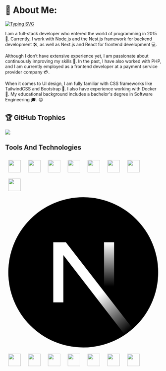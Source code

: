 # 💫 About Me:
[![Typing SVG](https://readme-typing-svg.demolab.com?font=Fira+Code&pause=1000&width=435&lines=Hello+%F0%9F%91%8B+Welcome+to+my+GitHub!+%F0%9F%98%8E)](https://git.io/typing-svg)

I am a full-stack developer who entered the world of programming in 2015 🚀. Currently, I work with Node.js and the Nest.js framework for backend development 🛠️, as well as Next.js and React for frontend development 💻.

Although I don’t have extensive experience yet, I am passionate about continuously improving my skills 🌱. In the past, I have also worked with PHP, and I am currently employed as a frontend developer at a payment service provider company 💳.

When it comes to UI design, I am fully familiar with CSS frameworks like TailwindCSS and Bootstrap 🎨. I also have experience working with Docker 🐳. My educational background includes a bachelor's degree in Software Engineering 🎓. 😊



## 🏆 GitHub Trophies
![](https://github-profile-trophy.vercel.app/?username=hamidkamyab&theme=onedark&no-frame=true&no-bg=true&margin-w=8&margin-h=8)


## Tools And Technologies

<a href="https://hamidkamyab.ir" target="_blank"><img loading="lazy" src="https://cdn.jsdelivr.net/gh/devicons/devicon/icons/html5/html5-original.svg" width="40" height="40" style="margin: 10px;" /></a>
<a href="https://hamidkamyab.ir" target="_blank"><img loading="lazy" src="https://cdn.jsdelivr.net/gh/devicons/devicon/icons/css3/css3-original.svg" width="40" height="40" style="margin: 10px;" /></a>
<a href="https://hamidkamyab.ir" target="_blank"><img loading="lazy" src="https://cdn.jsdelivr.net/gh/devicons/devicon/icons/javascript/javascript-original.svg" width="40" height="40" style="margin: 10px;" /></a>
<a href="https://hamidkamyab.ir" target="_blank"><img loading="lazy" src="https://cdn.jsdelivr.net/gh/devicons/devicon@latest/icons/php/php-original.svg" width="40" height="40" style="margin: 10px;" /></a>
<a href="https://hamidkamyab.ir" target="_blank"><img loading="lazy" src="https://cdn.jsdelivr.net/gh/devicons/devicon@latest/icons/mongodb/mongodb-plain-wordmark.svg" width="40" height="40" style="margin: 10px;" /></a>
<a href="https://hamidkamyab.ir" target="_blank"><img loading="lazy" src="https://cdn.jsdelivr.net/gh/devicons/devicon@latest/icons/mysql/mysql-original-wordmark.svg" width="40" height="40" style="margin: 10px;" /></a>
<a href="https://hamidkamyab.ir" target="_blank"><img loading="lazy" src="https://cdn.jsdelivr.net/gh/devicons/devicon@latest/icons/gitlab/gitlab-plain-wordmark.svg" width="40" height="40" style="margin: 10px;" /></a>
<a href="https://hamidkamyab.ir" target="_blank"><img loading="lazy" src="https://cdn.jsdelivr.net/gh/devicons/devicon@latest/icons/nodejs/nodejs-original-wordmark.svg" width="40" height="40" style="margin: 10px;" /></a>
<a href="https://hamidkamyab.ir" target="_blank">
  <svg viewBox="0 0 128 128" style="margin: 10px;">
    <circle cx="64" cy="64" r="64"></circle>
    <path fill="url(#a)" d="M106.317 112.014 49.167 38.4H38.4v51.179h8.614v-40.24l52.54 67.884a64.216 64.216 0 0 0 6.763-5.209z"></path>
    <path fill="url(#b)" d="M81.778 38.4h8.533v51.2h-8.533z"></path>
    <defs>
      <linearGradient id="a" x1="109" x2="144.5" y1="116.5" y2="160.5" gradientTransform="scale(.71111)" gradientUnits="userSpaceOnUse">
        <stop stop-color="#fff"></stop>
        <stop offset="1" stop-color="#fff" stop-opacity="0"></stop>
      </linearGradient>
      <linearGradient id="b" x1="121" x2="120.799" y1="54" y2="106.875" gradientTransform="scale(.71111)" gradientUnits="userSpaceOnUse">
        <stop stop-color="#fff"></stop>
        <stop offset="1" stop-color="#fff" stop-opacity="0"></stop>
      </linearGradient>
    </defs>
  </svg>
</a>
<a href="https://hamidkamyab.ir" target="_blank"><img loading="lazy" src="https://cdn.jsdelivr.net/gh/devicons/devicon@latest/icons/nestjs/nestjs-original-wordmark.svg" width="40" height="40" style="margin: 10px;" /></a>
<a href="https://hamidkamyab.ir" target="_blank"><img loading="lazy" src="https://cdn.jsdelivr.net/gh/devicons/devicon@latest/icons/react/react-original-wordmark.svg" width="40" height="40" style="margin: 10px;" /></a>
<a href="https://hamidkamyab.ir" target="_blank"><img loading="lazy" src="https://cdn.jsdelivr.net/gh/devicons/devicon@latest/icons/vuejs/vuejs-original.svg" width="40" height="40" style="margin: 10px;" /></a>
<a href="https://hamidkamyab.ir" target="_blank"><img loading="lazy" src="https://cdn.jsdelivr.net/gh/devicons/devicon@latest/icons/jquery/jquery-plain-wordmark.svg" width="40" height="40" style="margin: 10px;" /></a>
<a href="https://hamidkamyab.ir" target="_blank"><img loading="lazy" src="https://cdn.jsdelivr.net/gh/devicons/devicon@latest/icons/bootstrap/bootstrap-original.svg" width="40" height="40" style="margin: 10px;" /></a>
<a href="https://hamidkamyab.ir" target="_blank"><img loading="lazy" src="https://cdn.jsdelivr.net/gh/devicons/devicon@latest/icons/tailwindcss/tailwindcss-original-wordmark.svg" width="40" height="40" style="margin: 10px;" /></a>
<a href="https://hamidkamyab.ir" target="_blank"><img loading="lazy" src="https://cdn.jsdelivr.net/gh/devicons/devicon@latest/icons/docker/docker-plain-wordmark.svg" width="40" height="40" style="margin: 10px;" /></a>

